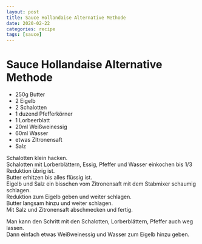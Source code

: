 ```yaml
---
layout: post
title: Sauce Hollandaise Alternative Methode
date: 2020-02-22
categories: recipe
tags: [sauce]
---
```

# Sauce Hollandaise Alternative Methode

- 250g Butter
- 2 Eigelb
- 2 Schalotten
- 1 duzend Pfefferkörner
- 1 Lorbeerblatt
- 20ml Weißweinessig
- 60ml Wasser
- etwas ZItronensaft
- Salz

Schalotten klein hacken.  
Schalotten mit Lorberblättern, Essig, Pfeffer und Wasser einkochen bis 1/3 Reduktion übrig ist.  
Butter erhitzen bis alles flüssig ist.  
Eigelb und Salz ein bisschen vom Zitronensaft mit dem Stabmixer schaumig schlagen.  
Reduktion zum Eigelb geben und weiter schlagen.  
Butter langsam hinzu und weiter schlagen.  
Mit Salz und Zitronensaft abschmecken und fertig.  
  
Man kann den Schritt mit den Schalotten, Lorberblättern, Pfeffer auch weg lassen.  
Dann einfach etwas Weißweinessig und Wasser zum Eigelb hinzu geben.  
